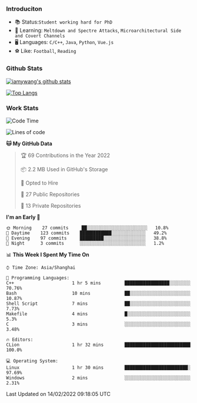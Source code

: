 ### Introduciton

- 📚 Status:`Student working hard for PhD`
- 🔎 Learning: `Meltdown and Spectre Attacks`, `Microarchitectural Side and Covert Channels`
- 🖥️ Languages: `C/C++`, `Java`, `Python`, `Vue.js`
- ⚽ Like: `Football`, `Reading`

### Github Stats

[![iamywang's github stats](https://github-readme-stats.vercel.app/api?username=iamywang&count_private=true&show_icons=true)]()

[![Top Langs](https://github-readme-stats.vercel.app/api/top-langs/?username=iamywang&layout=compact)]()

### Work Stats

<!--START_SECTION:waka-->
![Code Time](http://img.shields.io/badge/Code%20Time-100%20hrs%2037%20mins-blue)

![Lines of code](https://img.shields.io/badge/From%20Hello%20World%20I%27ve%20Written-534%20Thousand%20lines%20of%20code-blue)

**🐱 My GitHub Data** 

> 🏆 69 Contributions in the Year 2022
 > 
> 📦 2.2 MB Used in GitHub's Storage 
 > 
> 💼 Opted to Hire
 > 
> 📜 27 Public Repositories 
 > 
> 🔑 13 Private Repositories  
 > 
**I'm an Early 🐤** 

```text
🌞 Morning    27 commits     ██░░░░░░░░░░░░░░░░░░░░░░░   10.8% 
🌆 Daytime    123 commits    ████████████░░░░░░░░░░░░░   49.2% 
🌃 Evening    97 commits     █████████░░░░░░░░░░░░░░░░   38.8% 
🌙 Night      3 commits      ░░░░░░░░░░░░░░░░░░░░░░░░░   1.2%

```


📊 **This Week I Spent My Time On** 

```text
⌚︎ Time Zone: Asia/Shanghai

💬 Programming Languages: 
C++                      1 hr 5 mins         █████████████████░░░░░░░░   70.76% 
Bash                     10 mins             ██░░░░░░░░░░░░░░░░░░░░░░░   10.87% 
Shell Script             7 mins              ██░░░░░░░░░░░░░░░░░░░░░░░   7.73% 
Makefile                 4 mins              █░░░░░░░░░░░░░░░░░░░░░░░░   5.3% 
C                        3 mins              ░░░░░░░░░░░░░░░░░░░░░░░░░   3.48%

🔥 Editors: 
CLion                    1 hr 32 mins        █████████████████████████   100.0%

💻 Operating System: 
Linux                    1 hr 30 mins        ████████████████████████░   97.69% 
Windows                  2 mins              ░░░░░░░░░░░░░░░░░░░░░░░░░   2.31%

```


 Last Updated on 14/02/2022 09:18:05 UTC
<!--END_SECTION:waka-->
